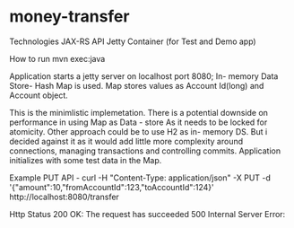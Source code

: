 # money-transfer
Technologies
JAX-RS API
Jetty Container (for Test and Demo app)

How to run
mvn exec:java

Application starts a jetty server on localhost port 8080; In- memory Data Store- Hash Map is used. Map stores values as Account Id(long) and Account object.

This is the minimlistic implemetation. There is a potential downside on performance in using Map as Data - store As it needs to be locked for atomicity. 
Other approach could be to use H2 as in- memory DS. But i decided against it as it would add little more complexity around connections, managing transactions and controlling commits.
Application initializes with some test data in the Map. 

Example PUT API - 
curl -H "Content-Type: application/json" -X PUT -d '{"amount":10,"fromAccountId":123,"toAccountId":124}' http://localhost:8080/transfer

Http Status
200 OK: The request has succeeded
500 Internal Server Error:
